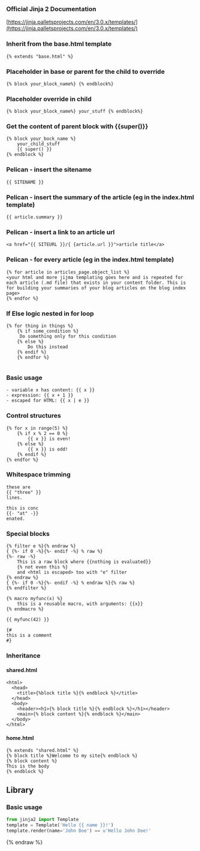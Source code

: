 ### Official Jinja 2 Documentation

[https://jinja.palletsprojects.com/en/3.0.x/templates/](https://jinja.palletsprojects.com/en/3.0.x/templates/)


### Inherit from the base.html template 

```
{% extends "base.html" %}
```

### Placeholder in base or parent for the child to override

```
{% block your_block_name%} {% endblock%}
```

### Placeholder override in child

```
{% block your_block_name%} your_stuff {% endblock%}
```

### Get the content of parent block with {{super()}}

```
{% block your_bock_name %}
    your_child_stuff
    {{ super() }}
{% endblock %}
```

### Pelican - insert the sitename

```
{{ SITENAME }}
```

### Pelican - insert the summary of the article (eg in the index.html template)

```
{{ article.summary }}
```

### Pelican -  insert a link to an article url

```
<a href="{{ SITEURL }}/{ {article.url }}">article title</a>
```

### Pelican - for every article (eg in the index.html template)

```
{% for article in articles_page.object_list %}
<your html and more jijma templating goes here and is repeated for each article (.md file) that exists in your content folder. This is for building your summaries of your blog articles on the blog index page>
{% endfor %}
```
### If Else logic nested in for loop

```
{% for thing in things %}
    {% if some_condition %}
     Do something only for this condition
    {% else %}
        Do this instead
    {% endif %}
    {% endfor %}
       
```

### Basic usage

```
- variable x has content: {{ x }}
- expression: {{ x + 1 }}
- escaped for HTML: {{ x | e }}
```

### Control structures

```
{% for x in range(5) %}
    {% if x % 2 == 0 %}
        {{ x }} is even!
    {% else %}
        {{ x }} is odd!
    {% endif %}
{% endfor %}
```

### Whitespace trimming

```
these are
{{ "three" }}
lines.

this is conc
{{- "at" -}}
enated.
```

### Special blocks

```
{% filter e %}{% endraw %}
{ {%- if 0 -%}{%- endif -%} % raw %}
{%- raw -%}
    This is a raw block where {{nothing is evaluated}}
    {% not even this %}
    and <html is escaped> too with "e" filter
{% endraw %}
{ {%- if 0 -%}{%- endif -%} % endraw %}{% raw %}
{% endfilter %}

{% macro myfunc(x) %}
    this is a reusable macro, with arguments: {{x}}
{% endmacro %}

{{ myfunc(42) }}

{#
this is a comment
#}
```


### Inheritance

#### shared.html

```
<html>
  <head>
    <title>{%block title %}{% endblock %}</title>
  </head>
  <body>
    <header><h1>{% block title %}{% endblock %}</h1></header>
    <main>{% block content %}{% endblock %}</main>
  </body>
</html>
```

#### home.html

```
{% extends "shared.html" %}
{% block title %}Welcome to my site{% endblock %}
{% block content %}
This is the body
{% endblock %}
```

## Library

### Basic usage

```python
from jinja2 import Template
template = Template('Hello {{ name }}!')
template.render(name='John Doe') == u'Hello John Doe!'
```

{% endraw %}
